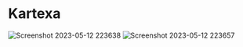 # Kartexa
![Screenshot 2023-05-12 223638](https://github.com/anne-ananya/Kartexa/assets/124860809/95990701-b5a9-4740-817a-9fe157f94844)
![Screenshot 2023-05-12 223657](https://github.com/anne-ananya/Kartexa/assets/124860809/b1153d7f-4c5d-4fac-a998-8a27a21741ce)
